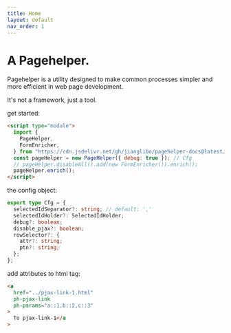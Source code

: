 ```yaml
---
title: Home
layout: default
nav_order: 1
---
```


# A Pagehelper.

Pagehelper is a utility designed to make common processes simpler and more efficient in web page development.

It's not a framework, just a tool.

get started:

```html
<script type="module">
  import {
    PageHelper,
    FormEnricher,
  } from "https://cdn.jsdelivr.net/gh/jianglibo/pagehelper-docs@latest/dist/bundle.min.es.js";
  const pageHelper = new PageHelper({ debug: true }); // Cfg
  // pageHelper.disableAll().add(new FormEnricher()).enrich();
  pageHelper.enrich();
</script>
```

the config object:

```typescript
export type Cfg = {
  selectedIdSeparator?: string; // default: ','
  selectedIdHolder?: SelectedIdHolder;
  debug?: boolean;
  disable_pjax?: boolean;
  rowSelector?: {
    attr?: string;
    ptn?: string;
  };
};
```

add attributes to html tag:

```html
<a
  href="../pjax-link-1.html"
  ph-pjax-link
  ph-params="a::1,b::2,c::3"
>
  To pjax-link-1</a
>
```
